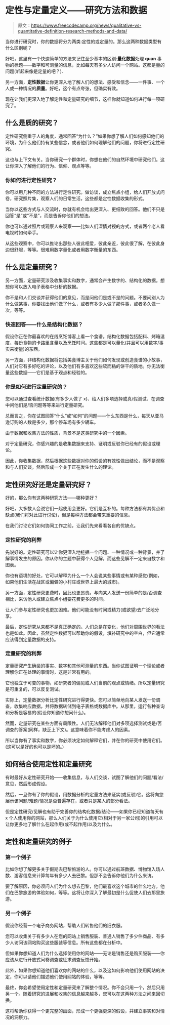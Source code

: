 # 定性与定量定义——研究方法和数据

> 原文：<https://www.freecodecamp.org/news/qualitative-vs-quantitative-definition-research-methods-and-data/>

当你进行研究时，你的数据将分为两类:定性的或定量的。那么这两种数据类型有什么区别呢？

好吧，这里有一个快速简单的方法来记住至少基本的区别:**量化数据**处理 **quan** 事物的标题——数字和可测量的信息，比如每天有多少人访问一个网站。这都是量的问题(听起来像是定量的吧？).

另一方面，**定性数据**让你更深入地了解人们的想法、感受和信念——一件事、一个人或一种情况的**质量**。好吧，这个有点夸张，但确实有效。

现在让我们更深入地了解定性和定量研究的细节，这样你就知道如何进行每一项研究了。

## 什么是质的研究？

定性研究侧重于人的角度，通常回答“为什么？”如果你想了解人们如何感知他们的环境，为什么他们持有某些信念，或者他们如何理解他们的问题，你将进行定性研究。

这也与上下文有关。当你研究一个群体时，你想在他们的自然环境中研究他们。这让你深入了解他们的行为、信仰、观点等等。

### 你如何进行定性研究？

你可以用几种不同的方法进行定性研究。做访谈，成立焦点小组，给人们开放式问卷，研究照片集，观察人们的日常生活，这些都是定性数据收集的形式。

当你以这些方式与人交流时，你就有机会给出更深入、更细致的回答。他们不只是回答“是”或“不是”，而是告诉你他们的想法。

你也可以通过照片或观察人来观察——比如人们深情对视的方式，或者两个老人看电视时如何牵手。

从这些观察中，你可以推论出那些人彼此相爱，彼此亲近，彼此很了解，在彼此身边很舒服，等等。很难用数字量化或者用数字衡量的东西。

## 什么是定量研究？

另一方面，定量研究涉及收集事实和数字，通常会产生数字的、结构化的数据。想想你可以放入电子表格中分析的数据。

你不是和人们交谈并获得他们的意见，而是问他们是或不是的问题。不要问别人为什么做某事，你要找出他们做了什么，或者有多少人做了那件事，或者多久做一次，等等。

### 快速回答——什么是结构化数据？

假设你正在你最喜欢的在线烹饪博客上看一个食谱。结构化数据包括配料、烤箱温度、每份食物的卡路里含量以及烹饪时间。这些都是可以量化(并且可以用数字/事实来衡量)的东西。

另一方面，非结构化数据将包括美食博主关于他们如何发现或创造食谱的小故事，人们对它有多好吃的评论，以及他们有多喜欢这些软而粘的饼干的质地。你无法衡量这些数据——它们是基于观点和经验的。

### 你是如何进行定量研究的？

您可以通过查看统计数据(有多少人做了 x)、给人们多项选择或真/假测试、在调查中问他们是/否问题等等来进行定量研究。

总而言之，你在试图回答“什么”或“如何”的问题——什么东西是什么，每天从亚马逊订购的人数是多少，那个停车场有多少辆车。

由于数据和收集方法的性质，背景不是这类研究中的一个因素。

对于定量研究，你感兴趣的是收集数据来支持、证明或反驳你已经有的假设或理论。

因此，你收集数据，然后根据这些数据对你的假设的有效性做出结论，而不是观察和与人们交谈，然后形成一个关于正在发生什么的理论。

## 定性研究好还是定量研究好？

好的，那么你有这两种研究方法——哪种更好？

好吧，大多数人会说它们一起使用会更好。它们是互补的。每种方法都有其优点和缺点(我们将对此进行讨论)，但是每种方法都会带来重要的信息。

在我们讨论它们如何协同工作之前，让我们先来看看各自的优缺点。

### 定性研究的利弊

先说好的。定性研究可以让你更深入地挖掘一个问题、一种情况或一种背景，并了解事情发生的原因。你从你的主题中获得个人见解，而这些见解不一定来自数字和图表。

你也有语境的好处，它可以解释为什么一个人会说某些事情或有某种感觉(例如，如果他们生活在战区或偏僻的小村庄或世界上最大的城市)。

另一方面，定性研究更费时，因此也更昂贵。与向某人发送一份简单的是/否调查相比，采访他人或建立焦点小组要花费更多的时间。

让人们参与定性研究也更加困难。他们可能没有时间或精力(或欲望)去广泛地分享。

最后，定性研究从来都不是真正确定的。人们总是在变化，他们对周围世界的看法也是如此。因此，虽然定性数据可以帮助你的假设，填补研究中的空白，但它通常应该得到定量数据的支持。

### 定量研究的利弊

定量研究产生确凿的事实、数字和其他可测量的东西。当你试图证明一个理论或者理解你正在处理的事情时，这是非常有用的。

它也独立于可变的事物，如研究者的偏见或人们当前的观点或情绪。所以定量研究是可重复的，可以反复测试。

实际上，定量数据分析比定性研究进行得更快。您可以简单地向某人发送一份调查，收集响应数据，并将数据转储到电子表格或数据库中。从那里，运行各种查询和分析是容易的(假设你知道你想问什么)。

然而，定量研究在某些方面有局限性。人们无法解释他们对多项选择测试或是/否调查的答案(同样，缺乏上下文)。这意味着你不能考虑人的因素。

所以当你有了事实和数字，你必须决定如何解释它们，并在你的研究中使用它们。(这可以是好的也可以是坏的。)

## 如何结合使用定性和定量研究

有时最好从定性研究开始——收集信息，与人们交谈，试图了解他们的问题/看法/意见，然后形成假设。

然后，一旦你有了你的假设，用数据分析的定量方法来证实(或反驳)它。这将向您展示该问题/难题/情况是否普遍存在，或者只是某人的部分看法。

但是定性研究/见解也有助于完善你的结构化数据/结论——如果你已经知道每天有 x 个人使用你的网站，那么人们关于为什么使用它(相对于另一家公司)的引用可以让你更多地了解什么在起作用(或不起作用)以及为什么。

## 定性和定量研究的例子

### 第一个例子

比如你想了解更多关于假期去巴黎旅游的人。你可以通过航班数据、博物馆入场人数、游客信息来计算每年有多少人去巴黎。但那不会告诉你他们为什么来访。

要了解原因，你必须问人们为什么想去巴黎，他们最喜欢这个城市的什么地方，他们在巴黎旅游的体验如何，等等。这将让你深入了解最初是什么促使人们去那里旅游。

### 另一个例子

假设你经营一个电子商务网站，帮助人们转售他们的旧衣服。

您可以收集关于有多少人在您的网站上销售服装、普通人销售了多少件商品、有多少人访问该网站购买这些服装等信息。所有这些都在分析中。

但如果你想知道人们为什么选择使用你的网站——无论是销售还是购买服装——你应该从进行开放式问卷调查或征求调查反馈开始。

此外，如果你想知道他们喜欢你的网站的什么，以及这如何影响他们使用网站的决定，你可以请他们描述他们使用网站的体验，等等。

最终，你会希望使用定性和定量研究来了解整个情况。你不会只用一个，然后只用另一个。随着研究的进展和收集的信息越来越多，您可以在这两种方法之间来回切换。

这将帮助你获得一个更完整的画面，形成一个更强更深的假设，并建立事实和对情况的洞察力。